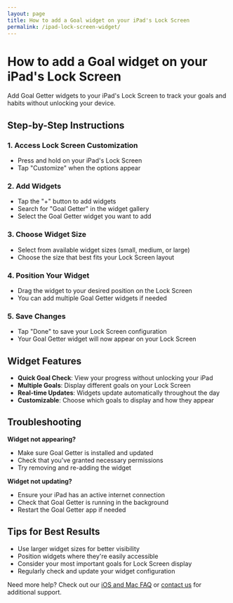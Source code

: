 ```yaml
---
layout: page
title: How to add a Goal widget on your iPad's Lock Screen
permalink: /ipad-lock-screen-widget/
---
```


# How to add a Goal widget on your iPad's Lock Screen

Add Goal Getter widgets to your iPad's Lock Screen to track your goals and habits without unlocking your device.

## Step-by-Step Instructions

### 1. Access Lock Screen Customization
- Press and hold on your iPad's Lock Screen
- Tap "Customize" when the options appear

### 2. Add Widgets
- Tap the "+" button to add widgets
- Search for "Goal Getter" in the widget gallery
- Select the Goal Getter widget you want to add

### 3. Choose Widget Size
- Select from available widget sizes (small, medium, or large)
- Choose the size that best fits your Lock Screen layout

### 4. Position Your Widget
- Drag the widget to your desired position on the Lock Screen
- You can add multiple Goal Getter widgets if needed

### 5. Save Changes
- Tap "Done" to save your Lock Screen configuration
- Your Goal Getter widget will now appear on your Lock Screen

## Widget Features

- **Quick Goal Check**: View your progress without unlocking your iPad
- **Multiple Goals**: Display different goals on your Lock Screen
- **Real-time Updates**: Widgets update automatically throughout the day
- **Customizable**: Choose which goals to display and how they appear

## Troubleshooting

**Widget not appearing?**
- Make sure Goal Getter is installed and updated
- Check that you've granted necessary permissions
- Try removing and re-adding the widget

**Widget not updating?**
- Ensure your iPad has an active internet connection
- Check that Goal Getter is running in the background
- Restart the Goal Getter app if needed

## Tips for Best Results

- Use larger widget sizes for better visibility
- Position widgets where they're easily accessible
- Consider your most important goals for Lock Screen display
- Regularly check and update your widget configuration

Need more help? Check out our [iOS and Mac FAQ](/ios-mac-faq) or [contact us](/contactus) for additional support.
